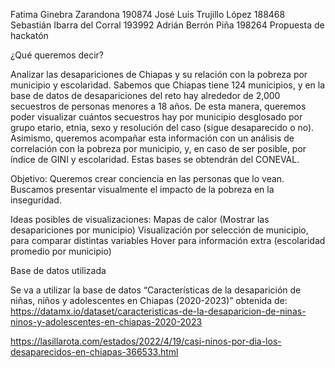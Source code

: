 Fatima Ginebra Zarandona 190874
José Luis Trujillo López 188468
Sebastián Ibarra del Corral 193992
Adrián Berrón Piña 198264
Propuesta de hackatón

¿Qué queremos decir?

Analizar las desapariciones de Chiapas y su relación con la pobreza por municipio y escolaridad. Sabemos que Chiapas tiene 124 municipios, y en la base de datos de desapariciones del reto hay alrededor de 2,000 secuestros de personas menores a 18 años. De esta manera, queremos poder visualizar cuántos secuestros hay por municipio desglosado por grupo etario, etnia, sexo y resolución del caso (sigue desaparecido o no). Asimismo, queremos acompañar esta información con un análisis de correlación con la pobreza por municipio, y, en caso de ser posible, por índice de GINI y escolaridad. Estas bases se obtendrán del CONEVAL.

Objetivo: 
Queremos crear conciencia en las personas que lo vean. Buscamos presentar visualmente el impacto de la pobreza en la inseguridad. 

Ideas posibles de visualizaciones:
Mapas de calor (Mostrar las desapariciones por municipio)
Visualización por selección de municipio, para comparar distintas variables
Hover para información extra (escolaridad promedio por municipio)

Base de datos utilizada

Se va a utilizar la base de datos “Características de la desaparición de niñas, niños y adolescentes en Chiapas (2020-2023)” obtenida de: https://datamx.io/dataset/caracteristicas-de-la-desaparicion-de-ninas-ninos-y-adolescentes-en-chiapas-2020-2023






		
https://lasillarota.com/estados/2022/4/19/casi-ninos-por-dia-los-desaparecidos-en-chiapas-366533.html

